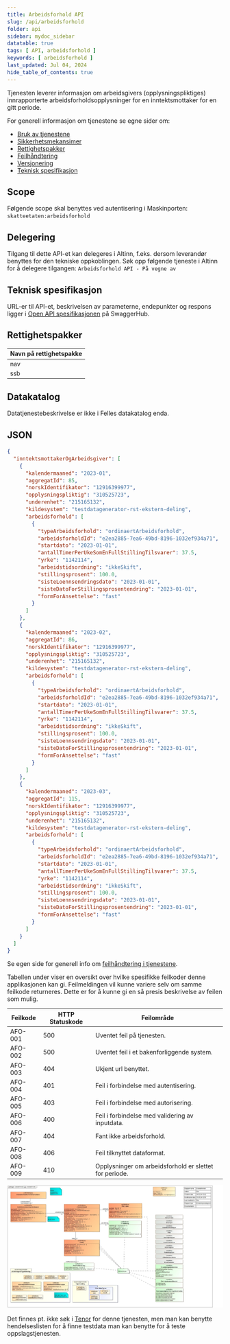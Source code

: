 ```yaml
---
title: Arbeidsforhold API
slug: /api/arbeidsforhold
folder: api
sidebar: mydoc_sidebar
datatable: true
tags: [ API, arbeidsforhold ]
keywords: [ arbeidsforhold ]
last_updated: Jul 04, 2024
hide_table_of_contents: true
---
```


<Summary>Tjenesten leverer informasjon om arbeidsgivers (opplysningspliktiges) innrapporterte
arbeidsforholdsopplysninger for en inntektsmottaker for en gitt periode.</Summary>

<Tabs underline={true}>
<TabItem headerText="Om tjenesten" itemKey="itemKey-1" default>

For generell informasjon om tjenestene se egne sider om:

* [Bruk av tjenestene](../om/bruk.md)
* [Sikkerhetsmekansimer](../om/sikkerhet.md)
* [Rettighetspakker](../om/rettighetspakker.md)
* [Feilhåndtering](../om/feil.md)
* [Versjonering](../om/versjoner.md)
* [Teknisk spesifikasjon](../om/tekniskspesifikasjon.md)

## Scope

Følgende scope skal benyttes ved autentisering i Maskinporten: `skatteetaten:arbeidsforhold`

## Delegering

Tilgang til dette API-et kan delegeres i Altinn, f.eks. dersom leverandør benyttes for den tekniske oppkoblingen. Søk
opp følgende tjeneste i Altinn for å delegere tilgangen: `Arbeidsforhold API - På vegne av`

## Teknisk spesifikasjon

URL-er til API-et, beskrivelsen av parameterne, endepunkter og respons ligger
i [Open API spesifikasjonen](https://app.swaggerhub.com/apis/skatteetaten/arbeidsforhold-api) på SwaggerHub.

## Rettighetspakker

| Navn på rettighetspakke |
|-------------------------|
| nav                     |
| ssb                     |

## Datakatalog

Datatjenestebeskrivelse er ikke i Felles datakatalog enda.

</TabItem>
<TabItem headerText="Eksempler" itemKey="itemKey-2">

## JSON

```json
{
  "inntektsmottakerOgArbeidsgiver": [
    {
      "kalendermaaned": "2023-01",
      "aggregatId": 85,
      "norskIdentifikator": "12916399977",
      "opplysningspliktig": "310525723",
      "underenhet": "215165132",
      "kildesystem": "testdatagenerator-rst-ekstern-deling",
      "arbeidsforhold": [
        {
          "typeArbeidsforhold": "ordinaertArbeidsforhold",
          "arbeidsforholdId": "e2ea2885-7ea6-49bd-8196-1032ef934a71",
          "startdato": "2023-01-01",
          "antallTimerPerUkeSomEnFullStillingTilsvarer": 37.5,
          "yrke": "1142114",
          "arbeidstidsordning": "ikkeSkift",
          "stillingsprosent": 100.0,
          "sisteLoennsendringsdato": "2023-01-01",
          "sisteDatoForStillingsprosentendring": "2023-01-01",
          "formForAnsettelse": "fast"
        }
      ]
    },
    {
      "kalendermaaned": "2023-02",
      "aggregatId": 86,
      "norskIdentifikator": "12916399977",
      "opplysningspliktig": "310525723",
      "underenhet": "215165132",
      "kildesystem": "testdatagenerator-rst-ekstern-deling",
      "arbeidsforhold": [
        {
          "typeArbeidsforhold": "ordinaertArbeidsforhold",
          "arbeidsforholdId": "e2ea2885-7ea6-49bd-8196-1032ef934a71",
          "startdato": "2023-01-01",
          "antallTimerPerUkeSomEnFullStillingTilsvarer": 37.5,
          "yrke": "1142114",
          "arbeidstidsordning": "ikkeSkift",
          "stillingsprosent": 100.0,
          "sisteLoennsendringsdato": "2023-01-01",
          "sisteDatoForStillingsprosentendring": "2023-01-01",
          "formForAnsettelse": "fast"
        }
      ]
    },
    {
      "kalendermaaned": "2023-03",
      "aggregatId": 115,
      "norskIdentifikator": "12916399977",
      "opplysningspliktig": "310525723",
      "underenhet": "215165132",
      "kildesystem": "testdatagenerator-rst-ekstern-deling",
      "arbeidsforhold": [
        {
          "typeArbeidsforhold": "ordinaertArbeidsforhold",
          "arbeidsforholdId": "e2ea2885-7ea6-49bd-8196-1032ef934a71",
          "startdato": "2023-01-01",
          "antallTimerPerUkeSomEnFullStillingTilsvarer": 37.5,
          "yrke": "1142114",
          "arbeidstidsordning": "ikkeSkift",
          "stillingsprosent": 100.0,
          "sisteLoennsendringsdato": "2023-01-01",
          "sisteDatoForStillingsprosentendring": "2023-01-01",
          "formForAnsettelse": "fast"
        }
      ]
    }
  ]
}
```

</TabItem>
<TabItem headerText="Feilkoder" itemKey="itemKey-3">

Se egen side for generell info om [feilhåndtering i tjenestene](../om/feil.md).

Tabellen under viser en oversikt over hvilke spesifikke feilkoder denne applikasjonen kan gi. Feilmeldingen vil kunne
variere selv om samme feilkode returneres. Dette er for å kunne gi en så presis beskrivelse av feilen som mulig.

| Feilkode | HTTP Statuskode | Feilområde                                             |
|----------|-----------------|--------------------------------------------------------|
| AFO-001  | 500             | Uventet feil på tjenesten.                             |
| AFO-002  | 500             | Uventet feil i et bakenforliggende system.             |
| AFO-003  | 404             | Ukjent url benyttet.                                   |
| AFO-004  | 401             | Feil i forbindelse med autentisering.                  |
| AFO-005  | 403             | Feil i forbindelse med autorisering.                   |
| AFO-006  | 400             | Feil i forbindelse med validering av inputdata.        |
| AFO-007  | 404             | Fant ikke arbeidsforhold.                              |
| AFO-008  | 406             | Feil tilknyttet dataformat.                            |  
| AFO-009  | 410             | Opplysninger om arbeidsforhold er slettet for periode. |

</TabItem>
<TabItem headerText="Informasjonsmodell" itemKey="itemKey-4">

[![Arbeidsforhold](../../static/download/Informasjonsmodell_Arbeidsforhold.png)](../../static/download/Informasjonsmodell_Arbeidsforhold.png)

</TabItem>
<TabItem headerText="Test" itemKey="itemKey-5">

Det finnes pt. ikke søk i [Tenor](../test/tenor.md) for denne tjenesten, men man kan benytte hendelseslisten for å finne
testdata man kan benytte for å teste oppslagstjenesten.


</TabItem>
</Tabs>
